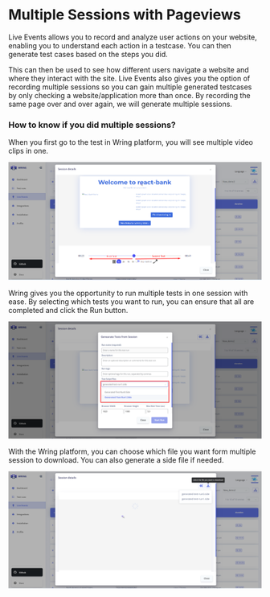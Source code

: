 # Multiple Sessions with Pageviews

Live Events allows you to record and analyze user actions on your website, enabling you to understand each action in a testcase. You can then generate test cases based on the steps you did.

This can then be used to see how different users navigate a website and where they interact with the site. Live Events also gives you the option of recording multiple sessions so you can gain multiple generated testcases by only checking a website/application more than once.
By recording the same page over and over again, we will generate multiple sessions.

 ### How to know if you did multiple sessions?

When you first go to the test in Wring platform, you will see multiple video clips in one.

![Pageview](/img/pag2.png)

Wring gives you the opportunity to run multiple tests in one session with ease. By selecting which tests you want to run, you can ensure that all are completed and click the Run button. 

![Pageview](/img/pag3.png)

With the Wring platform, you can choose which file you want form multiple session to download. You can also generate a side file if needed.

![Pageview](/img/pag4.png)
